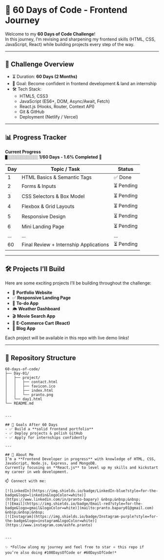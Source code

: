 # 🚀 60 Days of Code - Frontend Journey

Welcome to my **60 Days of Code Challenge**!  
In this journey, I’m revising and sharpening my frontend skills (HTML, CSS, JavaScript, React) while building projects every step of the way.

---

## 📅 Challenge Overview

- ⏳ Duration: **60 Days (2 Months)**
- 🎯 Goal: Become confident in frontend development & land an internship
- 🛠️ Tech Stack:
  - HTML5, CSS3
  - JavaScript (ES6+, DOM, Async/Await, Fetch)
  - React.js (Hooks, Router, Context API)
  - Git & GitHub
  - Deployment (Netlify / Vercel)

---

## 📊 Progress Tracker

**Current Progress**  
`█░░░░░░░░░░░░░░` **1/60 Days - 1.6% Completed** 🎉

| Day | Topic / Task                           | Status     |
| --- | -------------------------------------- | ---------- |
| 1   | HTML Basics & Semantic Tags            | ✅ Done    |
| 2   | Forms & Inputs                         | ⏳ Pending |
| 3   | CSS Selectors & Box Model              | ⏳ Pending |
| 4   | Flexbox & Grid Layouts                 | ⏳ Pending |
| 5   | Responsive Design                      | ⏳ Pending |
| 6   | Mini Landing Page                      | ⏳ Pending |
| ... | ...                                    | ...        |
| 60  | Final Review + Internship Applications | ⏳ Pending |

---

## 🛠️ Projects I’ll Build

Here are some exciting projects I’ll be building throughout the challenge:

- 📄 **Portfolio Website**
- ✅ **Responsive Landing Page**
- 📝 **To-do App**
- 🌦️ **Weather Dashboard**
- 🎬 **Movie Search App**
- 🛒 **E-Commerce Cart (React)**
- 📰 **Blog App**

Each project will be available in this repo with live demo links!

---

## 📂 Repository Structure

```plaintext
60-days-of-code/
├── Day-01/
│   ├── project/
│   │   ├── contact.html
│   │   ├── favicon.ico
│   │   ├── index.html
│   │   └── pranto.png
│   └── day1.html
└── README.md


---

## 🌟 Goals After 60 Days
- ✅ Build a **solid frontend portfolio**
- ✅ Deploy projects & polish GitHub
- ✅ Apply for internships confidently

---

## 👋 About Me
I’m a **Frontend Developer in progress** with knowledge of HTML, CSS, JavaScript, Node.js, Express, and MongoDB.
Currently focusing on **React.js** to level up my skills and kickstart my career in web development.

📫 Connect with me:

[![LinkedIn](https://img.shields.io/badge/LinkedIn-blue?style=for-the-badge&logo=linkedin&logoColor=white)](https://www.linkedin.com/in/pranto-bapary) &nbsp;&nbsp;&nbsp;
[![Email](https://img.shields.io/badge/Email-red?style=for-the-badge&logo=gmail&logoColor=white)](mailto:pranto.bapary01@gmail.com) &nbsp;&nbsp;&nbsp;
[![Instagram](https://img.shields.io/badge/Instagram-purple?style=for-the-badge&logo=instagram&logoColor=white)](https://www.instagram.com/ashfe.pranto)


---

✨ *Follow along my journey and feel free to star ⭐ this repo if you’re also doing #100DaysOfCode or #60DaysOfCode!*
```
